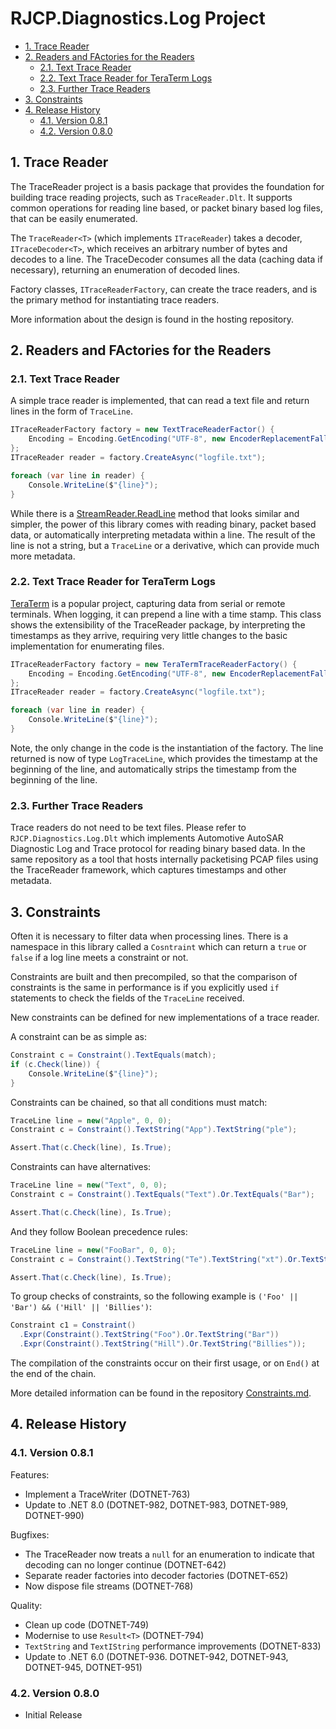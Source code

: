 # RJCP.Diagnostics.Log Project <!-- omit in toc -->

- [1. Trace Reader](#1-trace-reader)
- [2. Readers and FActories for the Readers](#2-readers-and-factories-for-the-readers)
  - [2.1. Text Trace Reader](#21-text-trace-reader)
  - [2.2. Text Trace Reader for TeraTerm Logs](#22-text-trace-reader-for-teraterm-logs)
  - [2.3. Further Trace Readers](#23-further-trace-readers)
- [3. Constraints](#3-constraints)
- [4. Release History](#4-release-history)
  - [4.1. Version 0.8.1](#41-version-081)
  - [4.2. Version 0.8.0](#42-version-080)

## 1. Trace Reader

The TraceReader project is a basis package that provides the foundation for
building trace reading projects, such as `TraceReader.Dlt`. It supports common
operations for reading line based, or packet binary based log files, that can be
easily enumerated.

The `TraceReader<T>` (which implements `ITraceReader`) takes a decoder,
`ITraceDecoder<T>`, which receives an arbitrary number of bytes and decodes to a
line. The TraceDecoder consumes all the data (caching data if necessary),
returning an enumeration of decoded lines.

Factory classes, `ITraceReaderFactory`, can create the trace readers, and is the
primary method for instantiating trace readers.

More information about the design is found in the hosting repository.

## 2. Readers and FActories for the Readers

### 2.1. Text Trace Reader

A simple trace reader is implemented, that can read a text file and return lines
in the form of `TraceLine`.

```csharp
ITraceReaderFactory factory = new TextTraceReaderFactor() {
    Encoding = Encoding.GetEncoding("UTF-8", new EncoderReplacementFallback("."), new DecoderReplacementFallback("."))
};
ITraceReader reader = factory.CreateAsync("logfile.txt");

foreach (var line in reader) {
    Console.WriteLine($"{line}");
}
```

While there is a
[StreamReader.ReadLine](https://learn.microsoft.com/en-us/dotnet/api/system.io.streamreader.readline)
method that looks similar and simpler, the power of this library comes with
reading binary, packet based data, or automatically interpreting metadata within
a line. The result of the line is not a string, but a `TraceLine` or a
derivative, which can provide much more metadata.

### 2.2. Text Trace Reader for TeraTerm Logs

[TeraTerm](https://github.com/TeraTermProject/teraterm/releases) is a popular
project, capturing data from serial or remote terminals. When logging, it can
prepend a line with a time stamp. This class shows the extensibility of the
TraceReader package, by interpreting the timestamps as they arrive, requiring
very little changes to the basic implementation for enumerating files.

```csharp
ITraceReaderFactory factory = new TeraTermTraceReaderFactory() {
    Encoding = Encoding.GetEncoding("UTF-8", new EncoderReplacementFallback("."), new DecoderReplacementFallback("."))
};
ITraceReader reader = factory.CreateAsync("logfile.txt");

foreach (var line in reader) {
    Console.WriteLine($"{line}");
}
```

Note, the only change in the code is the instantiation of the factory. The line
returned is now of type `LogTraceLine`, which provides the timestamp at the
beginning of the line, and automatically strips the timestamp from the beginning
of the line.

### 2.3. Further Trace Readers

Trace readers do not need to be text files. Please refer to
`RJCP.Diagnostics.Log.Dlt` which implements Automotive AutoSAR Diagnostic Log
and Trace protocol for reading binary based data. In the same repository as a
tool that hosts internally packetising PCAP files using the TraceReader
framework, which captures timestamps and other metadata.

## 3. Constraints

Often it is necessary to filter data when processing lines. There is a namespace
in this library called a `Cosntraint` which can return a `true` or `false` if a
log line meets a constraint or not.

Constraints are built and then precompiled, so that the comparison of
constraints is the same in performance is if you explicitly used `if` statements
to check the fields of the `TraceLine` received.

New constraints can be defined for new implementations of a trace reader.

A constraint can be as simple as:

```csharp
Constraint c = Constraint().TextEquals(match);
if (c.Check(line)) {
    Console.WriteLine($"{line}");
}
```

Constraints can be chained, so that all conditions must match:

```csharp
TraceLine line = new("Apple", 0, 0);
Constraint c = Constraint().TextString("App").TextString("ple");

Assert.That(c.Check(line), Is.True);
```

Constraints can have alternatives:

```csharp
TraceLine line = new("Text", 0, 0);
Constraint c = Constraint().TextEquals("Text").Or.TextEquals("Bar");

Assert.That(c.Check(line), Is.True);
```

And they follow Boolean precedence rules:

```csharp
TraceLine line = new("FooBar", 0, 0);
Constraint c = Constraint().TextString("Te").TextString("xt").Or.TextString("Foo").TextString("Bar");

Assert.That(c.Check(line), Is.True);
```

To group checks of constraints, so the following example is `('Foo' || 'Bar') &&
('Hill' || 'Billies')`:

```csharp
Constraint c1 = Constraint()
  .Expr(Constraint().TextString("Foo").Or.TextString("Bar"))
  .Expr(Constraint().TextString("Hill").Or.TextString("Billies"));
```

The compilation of the constraints occur on their first usage, or on `End()` at
the end of the chain.

More detailed information can be found in the repository
[Constraints.md](../docs/Constraints.md).

## 4. Release History

### 4.1. Version 0.8.1

Features:

- Implement a TraceWriter (DOTNET-763)
- Update to .NET 8.0 (DOTNET-982, DOTNET-983, DOTNET-989, DOTNET-990)

Bugfixes:

- The TraceReader now treats a `null` for an enumeration to indicate that
  decoding can no longer continue (DOTNET-642)
- Separate reader factories into decoder factories (DOTNET-652)
- Now dispose file streams (DOTNET-768)

Quality:

- Clean up code (DOTNET-749)
- Modernise to use `Result<T>` (DOTNET-794)
- `TextString` and `TextIString` performance improvements (DOTNET-833)
- Update to .NET 6.0 (DOTNET-936. DOTNET-942, DOTNET-943, DOTNET-945,
  DOTNET-951)

### 4.2. Version 0.8.0

- Initial Release
